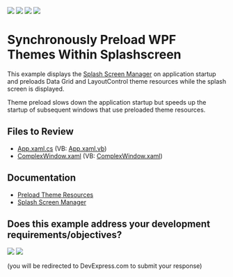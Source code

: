 <!-- default badges list -->
![](https://img.shields.io/endpoint?url=https://codecentral.devexpress.com/api/v1/VersionRange/356264012/23.2.2%2B)
[![](https://img.shields.io/badge/Open_in_DevExpress_Support_Center-FF7200?style=flat-square&logo=DevExpress&logoColor=white)](https://supportcenter.devexpress.com/ticket/details/T991355)
[![](https://img.shields.io/badge/📖_How_to_use_DevExpress_Examples-e9f6fc?style=flat-square)](https://docs.devexpress.com/GeneralInformation/403183)
[![](https://img.shields.io/badge/💬_Leave_Feedback-feecdd?style=flat-square)](#does-this-example-address-your-development-requirementsobjectives)
<!-- default badges end -->
# Synchronously Preload WPF Themes Within Splashscreen

This example displays the [Splash Screen Manager](https://docs.devexpress.com/WPF/401685/controls-and-libraries/windows-and-utility-controls/splash-screen-manager) on application startup and preloads Data Grid and LayoutControl theme resources while the splash screen is displayed.

Theme preload slows down the application startup but speeds up the startup of subsequent windows that use preloaded theme resources.

## Files to Review

* [App.xaml.cs](./CS/ThemePreloadwithSplashscreen/App.xaml.cs) (VB: [App.xaml.vb](./VB/ThemePreloadwithSplashscreen/App.xaml.vb))
* [ComplexWindow.xaml](./CS/ThemePreloadwithSplashscreen/ComplexWindow.xaml) (VB: [ComplexWindow.xaml](./VB/ThemePreloadwithSplashscreen/ComplexWindow.xaml))

## Documentation

* [Preload Theme Resources](https://docs.devexpress.com/WPF/403439/common-concepts/themes/preload-theme-resources)
* [Splash Screen Manager](https://docs.devexpress.com/WPF/401685/controls-and-libraries/windows-and-utility-controls/splash-screen-manager)
<!-- feedback -->
## Does this example address your development requirements/objectives?

[<img src="https://www.devexpress.com/support/examples/i/yes-button.svg"/>](https://www.devexpress.com/support/examples/survey.xml?utm_source=github&utm_campaign=wpf-synchronous-theme-preload-with-splashscreen&~~~was_helpful=yes) [<img src="https://www.devexpress.com/support/examples/i/no-button.svg"/>](https://www.devexpress.com/support/examples/survey.xml?utm_source=github&utm_campaign=wpf-synchronous-theme-preload-with-splashscreen&~~~was_helpful=no)

(you will be redirected to DevExpress.com to submit your response)
<!-- feedback end -->
